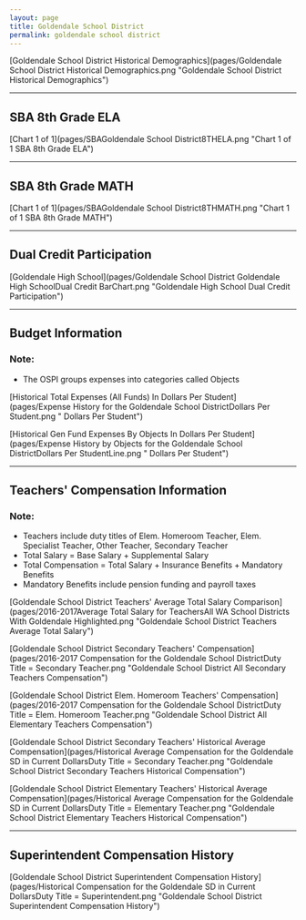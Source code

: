 ```yaml
---
layout: page
title: Goldendale School District
permalink: goldendale school district
---
```



[Goldendale School District Historical Demographics](pages/Goldendale School District Historical Demographics.png "Goldendale School District Historical Demographics")

___

## SBA 8th Grade ELA

[Chart 1 of 1](pages/SBAGoldendale School District8THELA.png "Chart 1 of 1 SBA 8th Grade ELA")


___

## SBA 8th Grade MATH

[Chart 1 of 1](pages/SBAGoldendale School District8THMATH.png "Chart 1 of 1 SBA 8th Grade MATH")


___

## Dual Credit Participation

[Goldendale High School](pages/Goldendale School District Goldendale High SchoolDual Credit BarChart.png "Goldendale High School Dual Credit Participation")


___

## Budget Information
### Note:
- The OSPI groups expenses into categories called Objects

[Historical Total Expenses (All Funds) In Dollars Per Student](pages/Expense History for the Goldendale School DistrictDollars Per Student.png " Dollars Per Student")

[Historical Gen Fund Expenses By Objects In Dollars Per Student](pages/Expense History by Objects for the Goldendale School DistrictDollars Per StudentLine.png " Dollars Per Student")


___

## Teachers' Compensation Information
### Note:
- Teachers include duty titles of Elem. Homeroom Teacher, Elem. Specialist Teacher, Other Teacher, Secondary Teacher
- Total Salary = Base Salary + Supplemental Salary
- Total Compensation = Total Salary + Insurance Benefits + Mandatory Benefits
- Mandatory Benefits include pension funding and payroll taxes

[Goldendale School District Teachers' Average Total Salary Comparison](pages/2016-2017Average Total Salary for TeachersAll WA School Districts With Goldendale Highlighted.png "Goldendale School District Teachers Average Total Salary")

[Goldendale School District Secondary Teachers' Compensation](pages/2016-2017 Compensation for the Goldendale School DistrictDuty Title = Secondary Teacher.png "Goldendale School District All Secondary Teachers Compensation")

[Goldendale School District Elem. Homeroom Teachers' Compensation](pages/2016-2017 Compensation for the Goldendale School DistrictDuty Title = Elem. Homeroom Teacher.png "Goldendale School District All Elementary Teachers Compensation")

[Goldendale School District Secondary Teachers' Historical Average Compensation](pages/Historical Average Compensation for the Goldendale SD in Current DollarsDuty Title = Secondary Teacher.png "Goldendale School District Secondary Teachers Historical Compensation")

[Goldendale School District Elementary Teachers' Historical Average Compensation](pages/Historical Average Compensation for the Goldendale SD in Current DollarsDuty Title = Elementary Teacher.png "Goldendale School District Elementary Teachers Historical Compensation")


___

## Superintendent Compensation History

[Goldendale School District Superintendent Compensation History](pages/Historical Compensation for the Goldendale SD in Current DollarsDuty Title = Superintendent.png "Goldendale School District Superintendent Compensation History")


